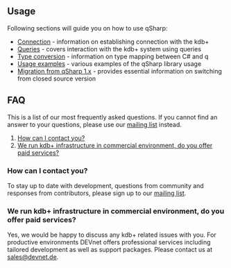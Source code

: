 ## Usage
Following sections will guide you on how to use qSharp:
- [Connection](Connection.md) - information on establishing connection with the kdb+
- [Queries](Queries.md) - covers interaction with the kdb+ system using queries
- [Type conversion](Type-Conversion.md) - information on type mapping between C# and q
- [Usage examples](Usage-examples.md) - various examples of the qSharp library usage
- [Migration from qSharp 1.x](Migration-from-1.x-version.md) - provides essential information on switching from closed source version

## FAQ
This is a list of our most frequently asked questions. If you cannot find an answer to your questions, please use our [mailing list](https://groups.google.com/d/forum/exxeleron) instead.

1. [How can I contact you?](Readme.md#how-can-i-contact-you)
1. [We run kdb+ infrastructure in commercial environment, do you offer paid services?](Readme.md#we-run-kdb-infrastructure-in-commercial-environment-do-you-offer-paid-services)

### How can I contact you?
To stay up to date with development, questions from community and responses from contributors, please sign up to our [mailing list](https://groups.google.com/d/forum/exxeleron).

### We run kdb+ infrastructure in commercial environment, do you offer paid services?
Yes, we would be happy to discuss any kdb+ related issues with you. For productive environments DEVnet offers professional services including tailored development as well as support packages. Please contact us at [sales@devnet.de](mailto:sales@devnet.de).
